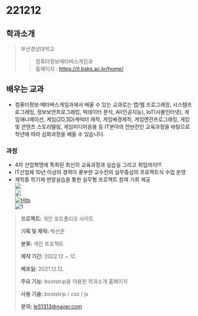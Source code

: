 # 221212
## 학과소개
>부산경상대학교
>>컴퓨터정보메타버스게임과<br>
>>홈페이지 : https://it.bsks.ac.kr/home/

## 배우는 교과
* 컴퓨터정보·메타버스게임과에서 배울 수 있는 교과로는 앱/웹 프로그래밍, 시스템프로그래밍, 정보보안프로그래밍, 빅데이터 분석, AI(인공지능), IoT(사물인터넷), 게임애니메이션, 게임(2D,3D)캐릭터 제작, 게임배경제작, 게임엔진프로그래밍, 게임 및 콘텐츠 스토리텔링, 게임미디어응용 등 IT분야의 전반전인 교육과정을 바탕으로 학년에 따라 심화과정을 배울 수 있습니다.

### 과정
* 4차 산업혁명에 특화된 최신의 교육과정과 실습실 그리고 취업까지!!!
* IT산업체 10년 이상의 경력이 풍부한 교수진의 실무중심의 프로젝트식 수업 운영
* 재학중 학기제 현장실습을 통한 실무형 프로젝트 참여 기회 제공<br>
<a href="https://packsunjun.github.io/221212/"><img src="https://img.shields.io/badge/Github-3DDC84?style=flat-square&logo=GitHub&logoColor=white"/></a><br>
<a href="https://gorgeous-dieffenbachia-b45fda.netlify.app"><img src="https://img.shields.io/badge/Netlify-3DDC84?style=flat-square&logo=Netlify&logoColor=white"/></a><br>
[![Hits](https://hits.seeyoufarm.com/api/count/incr/badge.svg?url=https%3A%2F%2Fgithub.com%2Fpacksunjun%2F221121&count_bg=%23C8C83D&title_bg=%23FF0000&icon=&icon_color=%23FF00C7&title=%EC%A1%B0%ED%9A%8C%EC%88%98&edge_flat=true)](https://hits.seeyoufarm.com)<br>
![1](https://user-images.githubusercontent.com/112832753/206958671-88300bc5-dfa7-472b-b3bd-d066d63b3555.PNG)

> **프로젝트:** 개인 포트폴리오 사이트
>
> **기획 및 제작:** 박선준
>
> **분류:** 개인 프로젝트
>
> **제작 기간:** 2022.12 ~ 12.
>
> **배포일:** 2021.12.12.
>
> **주요 기능:** bootstrip을 이용한 학과소개 홈페이지
>
> **사용 기술:** bootstrip / css / js
>
> **문의:** le51313@naver.com
